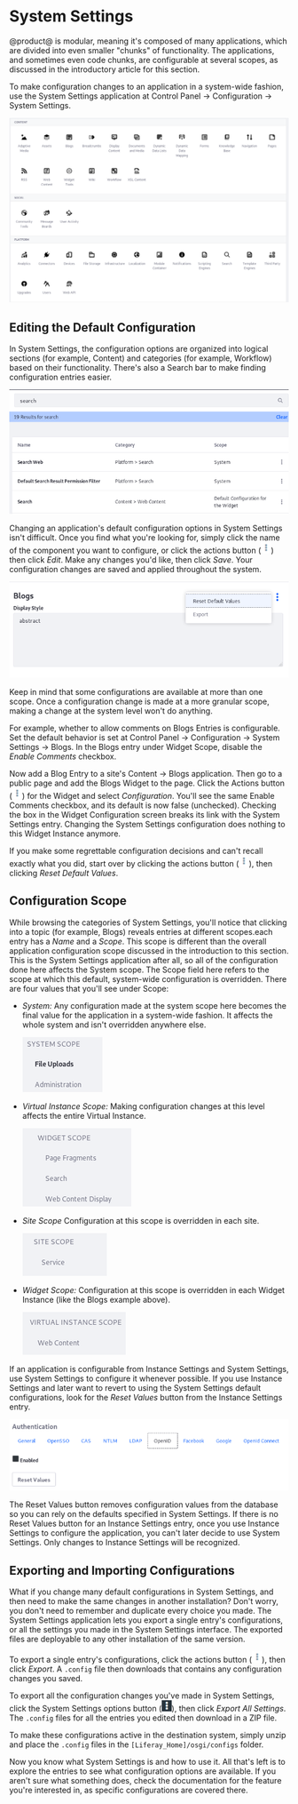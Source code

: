 # System Settings [](id=system-settings)

@product@ is modular, meaning it's composed of many applications, which are
divided into even smaller "chunks" of functionality. The applications, and
sometimes even code chunks, are configurable at several scopes, as discussed in
the introductory article for this section. 

To make configuration changes to an application in a system-wide fashion, use
the System Settings application at Control Panel &rarr; Configuration &rarr;
System Settings.

![Figure 1: System Settings are accessed through the Control Panel.](../../../images/system-settings-categories.png)

## Editing the Default Configuration [](id=editing-the-default-configuration)

In System Settings, the configuration options are organized into logical
sections (for example, Content) and categories (for example, Workflow) based on
their functionality. There's also a Search bar to make finding configuration
entries easier. 

![Figure 2: System Settings are organized by component.](../../../images/system-settings-nav-search.png)

Changing an application's default configuration options in System Settings isn't
difficult. Once you find what you're looking for, simply click the name of the
component you want to configure, or click the actions button
(![Actions](../../../images/icon-actions.png)) then click *Edit*. Make any
changes you'd like, then click *Save*. Your configuration changes are saved and
applied throughout the system. 

![Figure 3: After saving changes to a configuration, the actions *Reset Default Values* and *Export* are available for it.](../../../images/system-settings-actions.png)

Keep in mind that some configurations are available at more than one scope. Once a
configuration change is made at a more granular scope, making a change at the
system level won't do anything. 

For example, whether to allow comments on Blogs Entries is configurable. Set the default behavior is set at Control Panel &rarr; Configuration &rarr; System Settings &rarr; Blogs. In the Blogs entry under Widget Scope, disable the *Enable Comments* checkbox. 

Now add a Blog Entry to a site's Content &rarr; Blogs application. Then go to a
public page and add the Blogs Widget to the page. Click the Actions button
(![Actions](../../../images/icon-actions.png)) for the Widget and select
*Configuration*. You'll see the same Enable Comments checkbox, and its default
is now false (unchecked). Checking the box in the Widget Configuration screen
breaks its link with the System Settings entry. Changing the System
Settings configuration does nothing to this Widget Instance anymore.

If you make some regrettable configuration decisions and can't recall exactly
what you did, start over by clicking the actions button
(![Actions](../../../images/icon-actions.png)), then clicking *Reset Default
Values*. 

## Configuration Scope [](id=configuration-scope)

While browsing the categories of System Settings, you'll notice that clicking
into a topic (for example, Blogs) reveals entries at different scopes.each entry
has a *Name* and a *Scope*. This scope is different than the overall
application configuration scope discussed in the introduction to this section.
This is the System Settings application after all, so all of the configuration
done here affects the System scope. The Scope field here refers to the scope at 
which this default, system-wide configuration is overridden. There are four 
values that you'll see under Scope: 

- *System:* Any configuration made at the system scope here becomes the final
  value for the application in a system-wide fashion. It affects the whole
  system and isn't overridden anywhere else. 

    ![Figure 4: Some System Settings entries have a System scope.](../../../images/system-settings-system-scope.png)

- *Virtual Instance Scope:* Making configuration changes at this level affects
    the entire Virtual Instance. 

    ![Figure 5: Some System Settings entries have a Default Configuration for Application scope.](../../../images/system-settings-application-scope.png)

- *Site Scope* Configuration at this scope is overridden in each site. 

    ![Figure 6: Some System Settings entries have a Default Configuration for All Sites scope.](../../../images/system-settings-site-scope.png)

- *Widget Scope:* Configuration at this scope is overridden in each
    Widget Instance (like the Blogs example above). 

    ![Figure 7: Some System Settings entries have a Default Configuration for All Instances scope.](../../../images/system-settings-instance-scope.png)

If an application is configurable from Instance Settings and System Settings,
use System Settings to configure it whenever possible. If you use Instance
Settings and later want to revert to using the System Settings default
configurations, look for the *Reset Values* button from the Instance Settings
entry. 

![Figure 8: Some Instance Settings entries have a *Reset Values* button so you can safely revert your configuration changes, falling back to the System Settings defaults.](../../../images/instance-settings-reset-values.png)

The Reset Values button removes configuration values from the database
so you can rely on the defaults specified in System Settings. If there is no
Reset Values button for an Instance Settings entry, once you use Instance
Settings to configure the application, you can't later decide to use System
Settings. Only changes to Instance Settings will be recognized. 

## Exporting and Importing Configurations [](id=exporting-and-importing-configurations)

What if you change many default configurations in System Settings, and then need
to make the same changes in another installation? Don't worry, you
don't need to remember and duplicate every choice you made. The System Settings
application lets you export a single entry's configurations, or all the settings
you made in the System Settings interface. The exported files are deployable to
any other installation of the same version.

To export a single entry's configurations, click the actions button
(![Actions](../../../images/icon-actions.png)), then click *Export*. A `.config` 
file then downloads that contains any configuration changes you saved. 

To export all the configuration changes you've made in System Settings, click 
the System Settings options button 
(![Options](../../../images/icon-options.png)), then click *Export All 
Settings*. The `.config` files for all the entries you edited then download in a 
ZIP file. 

To make these configurations active in the destination system, simply 
unzip and place the `.config` files in the `[Liferay_Home]/osgi/configs` folder. 

Now you know what System Settings is and how to use it. All that's left is to
explore the entries to see what configuration options are available. If you
aren't sure what something does, check the documentation for the feature you're
interested in, as specific configurations are covered there. 
